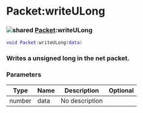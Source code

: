 # Packet:writeULong

### ![shared](../../home/packet/.gitbook/assets/shared.png) [Packet](../../home/packet/home/Packet/):writeULong

```lua
void Packet:writeULong(data)
```

### Writes a unsigned long in the net packet.

### Parameters

| Type   | Name | Description    | Optional |
| ------ | ---- | -------------- | -------: |
| number | data | No description |          |
